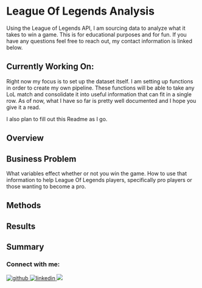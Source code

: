 # League Of Legends Analysis

Using the League of Legends API, I am sourcing data to analyze what it takes to win a game. This is for educational purposes and for fun. If you have any questions feel free to reach out, my contact information is linked below. 

## Currently Working On:

Right now my focus is to set up the dataset itself. I am setting up functions in order to create my own pipeline. These functions will be able to take any LoL match and consolidate it into useful information that can fit in a single row. As of now, what I have so far is pretty well documented and I hope you give it a read. 

I also plan to fill out this Readme as I go. 

## Overview



## Business Problem

What variables effect whether or not you win the game. How to use that information to help League Of Legends players, specifically pro players or those wanting to become a pro. 

## Methods

## Results

## Summary



### Connect with me:

<a href="https://github.com/Zealfire243" target="_blank">
<img src=https://img.shields.io/badge/github-%2324292e.svg?&style=for-the-badge&logo=github&logoColor=white alt=github style="margin-bottom: 5px;" />
</a>
<a href="https://linkedin.com/in/ethan-helder" target="_blank">
<img src=https://img.shields.io/badge/linkedin-%231E77B5.svg?&style=for-the-badge&logo=linkedin&logoColor=white alt=linkedin style="margin-bottom: 5px;" />
</a> 
<a href="mailto:helderethan@gmail.com" rel="nofollow"><img src= "https://img.shields.io/badge/Gmail-D14836?style=for-the-badge&logo=gmail&logoColor=white" />
</a>